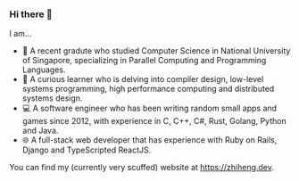 ### Hi there 👋

I am...

- 📖 A recent gradute who studied Computer Science in National University of Singapore, specializing in Parallel Computing and Programming Languages.
- 🌱 A curious learner who is delving into compiler design, low-level systems programming, high performance computing and distributed systems design.
- 💻 A software engineer who has been writing random small apps and games since 2012, with experience in C, C++, C#, Rust, Golang, Python and Java.
- 🌐 A full-stack web developer that has experience with Ruby on Rails, Django and TypeScripted ReactJS.

You can find my (currently very scuffed) website at https://zhiheng.dev.
